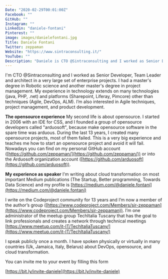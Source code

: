 ```yaml
---
Date: "2020-02-29T00:01:00Z"
Facebook: ""
GitHub: ""
Instagram: ""
Linkedin: "daniele-fontani"
Pinterest: ""
image: images/danielefontani.jpg
Title: Daniele Fontani
Twitter: zeppaman
Website: "https://www.sintraconsulting.it/"
YouTube: ""
Description: "Daniele is CTO @Sintraconsulting and I worked as Senior Developer, Team Leader and architect in a very large set of enterprise projects. He has a master's degree in Robotic science and another master's degree in project management."
---
```

I'm CTO @Sintraconsulting and I worked as Senior Developer, Team Leader and architect in a very large set of enterprise projects. I had a master's degree in Robotic science and another master's degree in project management. My experience in technology extends on many technologies (java, PHP, .net) and platforms (Sharepoint, Liferay, Pimcore) other than techniques (Agile, DevOps, ALM). I’m also interested in Agile techniques, project management, and product development.

**The opensource experience**
My second life is about opensource. I started in 2006 with an IDE for CSS, and I founded a group of opensource developers called "arduosoft", because make opensource software in the spare time was arduous.
During the last 13 years, I created many opensource projects, most of them failed. This is a very big experience and teaches me how to start an opensource project and avoid it will fail. Nowadays you can find on my personal GitHub account ([https://github.com/zeppaman/](https://github.com/zeppaman/)) or into the Arduosoft organization account ([https://github.com/arduosoft](https://github.com/arduosoft)).

**My experience as speaker**
I'm writing about cloud transformation on most important Medium publications (The Startup, Better programming, Towards Data Science) and my profile is [https://medium.com/@daniele.fontani](https://medium.com/@daniele.fontani)

I write on the Codeproject community for 13 years and I’m now a member of the author’s group ([https://www.codeproject.com/Members/sir-zeppaman](https://www.codeproject.com/Members/sir-zeppaman)).
I’m one administrator of the meetup group TechItalia Tuscany that has the goal to link professionals and creates a network through technical meetings [https://www.meetup.com/it-IT/TechItaliaTuscany/](https://www.meetup.com/it-IT/TechItaliaTuscany/)

I speak publicly once a month. I have spoken physically or virtually in many countries (Uk, Jamaica, Italy, Belarus) about DevOps, opensource, and cloud transformation.

You can invite me to your event by filling this form

[https://bit.ly/invite-daniele](https://bit.ly/invite-daniele)